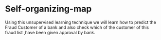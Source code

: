 # Self-organizing-map
Using this unsupervised learning technique we will learn how to predict the Fraud Customer of a bank and also check which of the customer of this fraud list ,have been given approval by bank.
